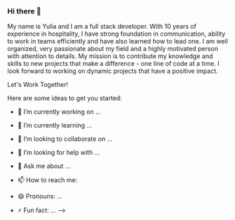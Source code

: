 ### Hi there 👋

My name is Yulia and I am a full stack developer. With 10 years of experience in hospitality, I have strong foundation in communication, ability to work in teams efficiently and have also learned how to lead one. I am well organized, very passionate about my field and a highly motivated person with attention to details.
My mission is to contribute my knowledge and skills to new projects that make a difference - one line of code at a time. I look forward to working on dynamic projects that have a positive impact.

Let's Work Together!

Here are some ideas to get you started:

- 🔭 I’m currently working on ...


- 🌱 I’m currently learning ...
- 👯 I’m looking to collaborate on ...
- 🤔 I’m looking for help with ...
- 💬 Ask me about ...
- 📫 How to reach me: 

- 😄 Pronouns: ...
- ⚡ Fun fact: ...
-->
